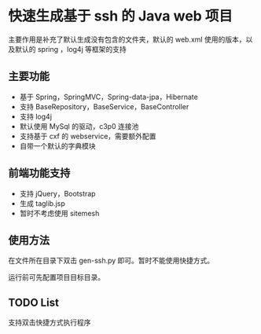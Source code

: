 # 快速生成基于 ssh 的 Java web 项目
主要作用是补充了默认生成没有包含的文件夹，默认的 web.xml 使用的版本，以及默认的 spring ，log4j 等框架的支持

## 主要功能
- 基于 Spring，SpringMVC，Spring-data-jpa，Hibernate
- 支持 BaseRepository，BaseService，BaseController
- 支持 log4j
- 默认使用 MySql 的驱动，c3p0 连接池
- 支持基于 cxf 的 webservice，需要额外配置
- 自带一个默认的字典模块

## 前端功能支持
- 支持 jQuery，Bootstrap
- 生成 taglib.jsp
- 暂时不考虑使用 sitemesh

## 使用方法
在文件所在目录下双击 gen-ssh.py 即可。暂时不能使用快捷方式。

运行前可先配置项目目标目录。

## TODO List
支持双击快捷方式执行程序

